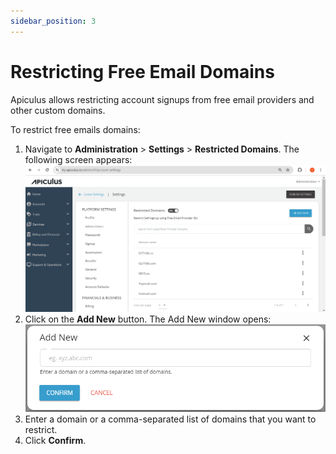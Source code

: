 ```yaml
---
sidebar_position: 3
---
```

# Restricting Free Email Domains

Apiculus allows restricting account signups from free email providers and other custom domains. 

To restrict free emails domains:
1. Navigate to **Administration** > **Settings** > **Restricted Domains**. The following screen appears:
    ![restrict free emails](img/restrictfreeemails.png)
2. Click on the **Add New** button. The Add New window opens:
   ![restrict free emails](img/restrictfreeemails2.png)
3. Enter a domain or a comma-separated list of domains that you want to restrict.
4. Click **Confirm**.










